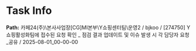 # Task Info

**Path:** 카페24(주)\본사사업장\[CG]MI본부\Y쇼핑센터팀\운영2 / bjkoo / [274750] Y쇼핑활성화팀에 접수된 요청 확인 _ 점검 결과 업데이트 및 이슈 발생 시 각 담당자 요청_공유 / 2025-08-01_00-00-00

